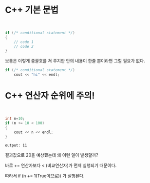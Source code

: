 # C++ 기본 문법
<br>

```c++
if (/* conditional statement */)
{
    // code 1
    // code 2
}
```

보통은 이렇게 중괄호를 쳐 주지만
안의 내용이 한줄 뿐이라면 그럴 필요가 없다.

```c++
if (/* conditional statement */)
    cout << "hi" << endl;
```


# C++ 연산자 순위에 주의!
<br>

```c++
int n=10;
if (n += 10 < 100)
{
    cout << n << endl;
}
```

```
output: 11
```

결과값으로 20을 예상했는데 왜 이런 일이 발생할까?

바로 += 연산자보다 < (비교연산자)가 먼저 실행되기 때문이다.

따라서 if (n += 1(True이므로)) 가 실행된다.